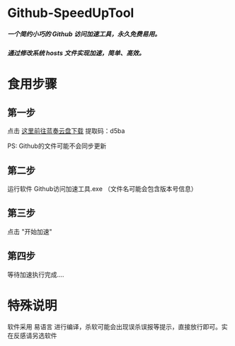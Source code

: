 # Github-SpeedUpTool

##### **一个简约小巧的 Github 访问加速工具，永久免费易用。**

##### **通过修改系统 hosts 文件实现加速，简单、高效。**

# 食用步骤

## 第一步

点击 [这里前往蓝奏云盘下载](https://wwi.lanzouj.com/b01dbu7yh) 提取码：d5ba

PS: Github的文件可能不会同步更新

## 第二步

运行软件 Github访问加速工具.exe （文件名可能会包含版本号信息）

## 第三步

点击 "开始加速"

## 第四步

等待加速执行完成....

# 特殊说明

软件采用 易语言 进行编译，杀软可能会出现误杀误报等提示，直接放行即可。实在反感请另选软件
